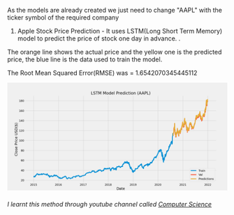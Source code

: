 As the models are already created we just need to change "AAPL" with the ticker symbol of the required company

1. Apple Stock Price Prediction - It uses LSTM(Long Short Term Memory) model to predict the price of stock one day in advance.
.

The orange line shows the actual price and the yellow one is the predicted price, the blue line is the data used to train the model.

The Root Mean Squared Error(RMSE) was = 1.6542070345445112 

![](img/pred_aapl.png)

###### I learnt this method through youtube channel called [Computer Science](https://www.youtube.com/c/ComputerSciencecompsci112358)

